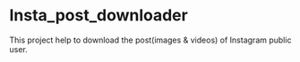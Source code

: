 # Insta_post_downloader
This project help to download the post(images & videos) of Instagram public user. 
